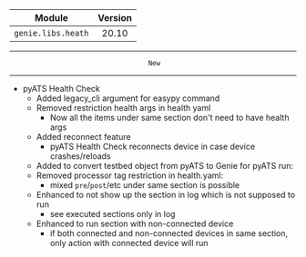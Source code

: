 | Module                  | Version       |
| ------------------------|:-------------:|
| ``genie.libs.heath``    |  20.10        |

--------------------------------------------------------------------------------
                                      New                                       
--------------------------------------------------------------------------------

* pyATS Health Check
    * Added legacy_cli argument for easypy command
    * Removed restriction health args in health yaml
        * Now all the items under same section don't need to have health args
    * Added reconnect feature
        * pyATS Health Check reconnects device in case device crashes/reloads
    * Added to convert testbed object from pyATS to Genie for pyATS run:
    * Removed processor tag restriction in health.yaml:
        * mixed `pre`/`post`/etc under same section is possible
    * Enhanced to not show up the section in log which is not supposed to run
        * see executed sections only in log
    * Enhanced to run section with non-connected device
        * if both connected and non-connected devices in same section, only action with connected device will run
